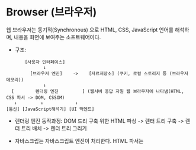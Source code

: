 # Browser (브라우저)
웹 브라우저는 동기적(Synchronous) 으로 HTML, CSS, JavaScript 언어를 해석하며, 내용을 화면에 보여주는 소프트웨어이다.

- 구조: 
```
       [사용자 인터페이스]
              ↓     
         [브라우저 엔진]    ->    [자료저장소] (쿠키, 로컬 스토리지 등 (브라우저 메모리))
              ↓     
  [        렌더링 엔진         ] (웹서버 응답 자원 웹 브라우저에 나타냄(HTML, CSS 파서 -> DOM, CSSOM)
   ↓         ↓            ↓
[통신] [JavaScript해석기] [UI 백엔드]
```

- 렌더링 엔진 동작과정: DOM 드리 구축 위한 HTML 파싱 -> 렌터 트리 구축 -> 렌더 트리 배치 -> 렌더 트리 그리기

- 자바스크립는 자바스크립트 엔진이 처리한다. HTML 파서는 <script> 태그를 만나면 자바스크립트 엔진으로 권한을 넘긴다.
  - JavaScript 코드를 <body> 태그 하단에 위치시키는 이유: HTML 파싱 도중이 아닌 파싱 완료 후 JavaScript를 처리하게 하여 렌더링 과정에 지연이 없게 하기 위해

